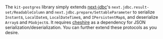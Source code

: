 The `kit-postgres` library simply extends [next-jdbc](https://github.com/seancorfield/next-jdbc)'s `next.jdbc.result-set/ReadableColumn` and `next.jdbc.prepare/SettableParameter` to serialize `Instant`s, `LocalDate`s, `LocalDateTime`s, and `IPersistentMap`s, and deserialize `Array`s and `PGobject`s. It requires [cheshire](https://github.com/dakrone/cheshire) as a dependency for JSON serialization/deserialization. You can further extend these protocols as you desire. 